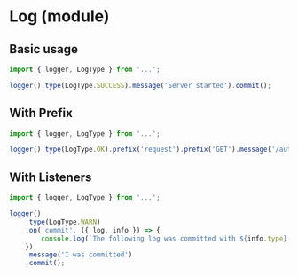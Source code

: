 # Log (module)

## Basic usage

```ts
import { logger, LogType } from '...';

logger().type(LogType.SUCCESS).message('Server started').commit();
```

## With Prefix

```ts
import { logger, LogType } from '...';

logger().type(LogType.OK).prefix('request').prefix('GET').message('/auth/login').commit();
```

## With Listeners

```ts
import { logger, LogType } from '...';

logger()
	.type(LogType.WARN)
	.on('commit', ({ log, info }) => {
		console.log(`The following log was committed with ${info.type} type: `, log);
	})
	.message('I was committed')
	.commit();
```

